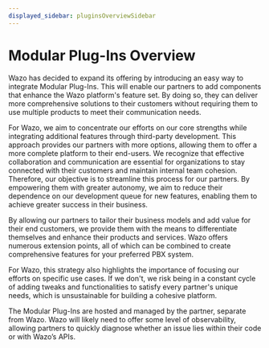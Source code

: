 ```yaml
---
displayed_sidebar: pluginsOverviewSidebar
---
```


# Modular Plug-Ins Overview

Wazo has decided to expand its offering by introducing an easy way to integrate Modular Plug-Ins. This will enable our partners to add components that enhance the Wazo platform's feature set. By doing so, they can deliver more comprehensive solutions to their customers without requiring them to use multiple products to meet their communication needs.

For Wazo, we aim to concentrate our efforts on our core strengths while integrating additional features through third-party development. This approach provides our partners with more options, allowing them to offer a more complete platform to their end-users. We recognize that effective collaboration and communication are essential for organizations to stay connected with their customers and maintain internal team cohesion. Therefore, our objective is to streamline this process for our partners. By empowering them with greater autonomy, we aim to reduce their dependence on our development queue for new features, enabling them to achieve greater success in their business.

By allowing our partners to tailor their business models and add value for their end customers, we provide them with the means to differentiate themselves and enhance their products and services. Wazo offers numerous extension points, all of which can be combined to create comprehensive features for your preferred PBX system.

For Wazo, this strategy also highlights the importance of focusing our efforts on specific use cases. If we don't, we risk being in a constant cycle of adding tweaks and functionalities to satisfy every partner's unique needs, which is unsustainable for building a cohesive platform.

The Modular Plug-Ins are hosted and managed by the partner, separate from Wazo. Wazo will likely need to offer some level of observability, allowing partners to quickly diagnose whether an issue lies within their code or with Wazo’s APIs.
